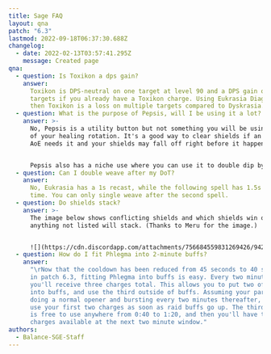 ```yaml
---
title: Sage FAQ
layout: qna
patch: "6.3"
lastmod: 2022-09-18T06:37:30.688Z
changelog:
  - date: 2022-02-13T03:57:41.295Z
    message: Created page
qna:
  - question: Is Toxikon a dps gain?
    answer:
      Toxikon is DPS-neutral on one target at level 90 and a DPS gain on 2+
      targets if you already have a Toxikon charge. Using Eukrasia Diagnosis and
      then Toxikon is a loss on multiple targets compared to Dyskrasia.
  - question: What is the purpose of Pepsis, will I be using it a lot?
    answer: >-
      No, Pepsis is a utility button but not something you will be using as part
      of your healing rotation. It's a good way to clear shields if an incoming
      AoE needs it and your shields may fall off right before it happens.


      Pepsis also has a niche use where you can use it to double dip by abusing snapshots. That is, use Pepsis between the damage snapshotting and applying. The damage has already snapshotted, so consuming the shield at this point doesn't reduce its effectiveness, but you will also get the Pepsis heal on top of it.
  - question: Can I double weave after my DoT?
    answer:
      No, Eukrasia has a 1s recast, while the following spell has 1.5s recast
      time. You can only single weave after the second spell.
  - question: Do shields stack?
    answer: >-
      The image below shows conflicting shields and which shields win out,
      anything not listed will stack. (Thanks to Meru for the image.)


      ![](https://cdn.discordapp.com/attachments/756684559831269426/942157543432667146/shields_between_sage_and_scholar.jpg)
  - question: How do I fit Phlegma into 2-minute buffs?
    answer:
      "\rNow that the cooldown has been reduced from 45 seconds to 40 seconds
      in patch 6.3, fitting Phlegma into buffs is easy. Every two minutes,
      you'll receive three charges total. This allows you to put two of them
      into buffs, and use the third outside of buffs. Assuming your party is
      doing a normal opener and bursting every two minutes thereafter, you would
      use your first two charges as soon as raid buffs go up. The third charge
      is free to use anywhere from 0:40 to 1:20, and then you'll have two
      charges available at the next two minute window."
authors:
  - Balance-SGE-Staff
---
```

